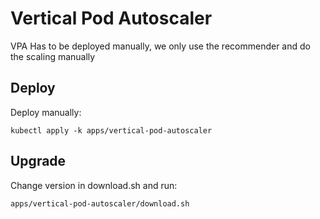 # Vertical Pod Autoscaler

VPA Has to be deployed manually, we only use the recommender and do the scaling manually

## Deploy

Deploy manually:

```
kubectl apply -k apps/vertical-pod-autoscaler
```

## Upgrade

Change version in download.sh and run:

```
apps/vertical-pod-autoscaler/download.sh
```
